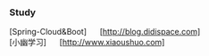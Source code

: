 
### Study

[Spring-Cloud&Boot]&nbsp;&nbsp;&nbsp;&nbsp;&nbsp;&nbsp;[http://blog.didispace.com]   
[小幽学习]&nbsp;&nbsp;&nbsp;&nbsp;&nbsp;&nbsp;[http://www.xiaoushuo.com]




